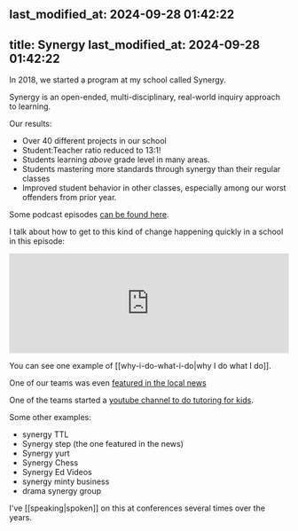 last_modified_at: 2024-09-28 01:42:22
---
title: Synergy
last_modified_at: 2024-09-28 01:42:22
---

In 2018, we started a program at my school called Synergy. 

Synergy is an open-ended, multi-disciplinary, real-world inquiry approach to learning. 

Our results: 

- Over 40 different projects in our school
- Student:Teacher ratio reduced to 13:1!
- Students learning *above* grade level in many areas.
- Students mastering more standards through synergy than their regular classes
- Improved student behavior in other classes, especially among our worst offenders from prior year.

Some podcast episodes [can be found here](https://transformativeprincipal.org/search?query=synergy).

I talk about how to get to this kind of change happening quickly in a school in this episode: 

<iframe width="100%" height="180" frameborder="no" scrolling="no" seamless="" src="https://share.transistor.fm/e/4808d7b4"></iframe>

You can see one example of [[why-i-do-what-i-do|why I do what I do]].

One of our teams was even [featured in the local news](https://www.facebook.com/watch/?v=10155703347504051)

One of the teams started a [youtube channel to do tutoring for kids](https://www.youtube.com/channel/UCM5OalOMEBfWm0JJdT-1xEA "Synergy Videos").

  

Some other examples: 
- synergy TTL
- Synergy step (the one featured in the news)
- Synergy yurt
- Synergy Chess
- Synergy Ed Videos
- synergy minty business
- drama synergy group

I've [[speaking|spoken]] on this at conferences several times over the years. 
